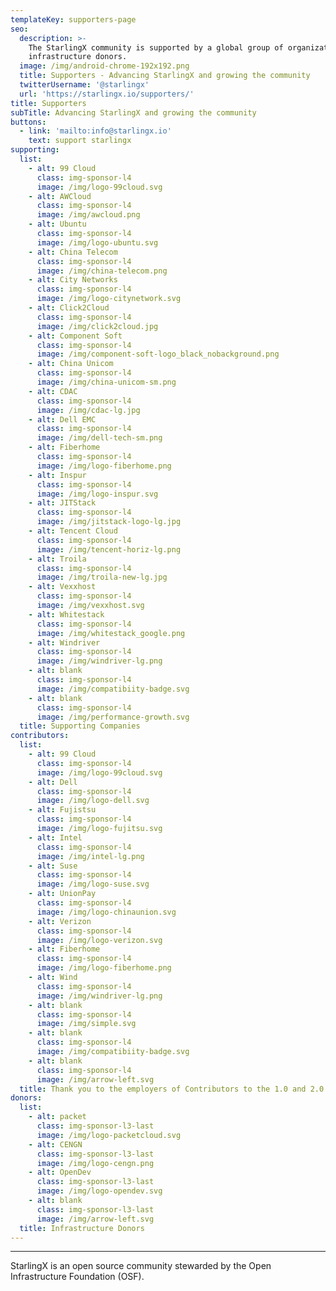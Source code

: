 ```yaml
---
templateKey: supporters-page
seo:
  description: >-
    The StarlingX community is supported by a global group of organizations and
    infrastructure donors.
  image: /img/android-chrome-192x192.png
  title: Supporters - Advancing StarlingX and growing the community
  twitterUsername: '@starlingx'
  url: 'https://starlingx.io/supporters/'
title: Supporters
subTitle: Advancing StarlingX and growing the community
buttons:
  - link: 'mailto:info@starlingx.io'
    text: support starlingx
supporting:
  list:
    - alt: 99 Cloud
      class: img-sponsor-l4
      image: /img/logo-99cloud.svg
    - alt: AWCloud
      class: img-sponsor-l4
      image: /img/awcloud.png
    - alt: Ubuntu
      class: img-sponsor-l4
      image: /img/logo-ubuntu.svg
    - alt: China Telecom
      class: img-sponsor-l4
      image: /img/china-telecom.png
    - alt: City Networks
      class: img-sponsor-l4
      image: /img/logo-citynetwork.svg
    - alt: Click2Cloud
      class: img-sponsor-l4
      image: /img/click2cloud.jpg
    - alt: Component Soft
      class: img-sponsor-l4
      image: /img/component-soft-logo_black_nobackground.png
    - alt: China Unicom
      class: img-sponsor-l4
      image: /img/china-unicom-sm.png
    - alt: CDAC
      class: img-sponsor-l4
      image: /img/cdac-lg.jpg
    - alt: Dell EMC
      class: img-sponsor-l4
      image: /img/dell-tech-sm.png
    - alt: Fiberhome
      class: img-sponsor-l4
      image: /img/logo-fiberhome.png
    - alt: Inspur
      class: img-sponsor-l4
      image: /img/logo-inspur.svg
    - alt: JITStack
      class: img-sponsor-l4
      image: /img/jitstack-logo-lg.jpg
    - alt: Tencent Cloud
      class: img-sponsor-l4
      image: /img/tencent-horiz-lg.png
    - alt: Troila
      class: img-sponsor-l4
      image: /img/troila-new-lg.jpg
    - alt: Vexxhost
      class: img-sponsor-l4
      image: /img/vexxhost.svg
    - alt: Whitestack
      class: img-sponsor-l4
      image: /img/whitestack_google.png
    - alt: Windriver
      class: img-sponsor-l4
      image: /img/windriver-lg.png
    - alt: blank
      class: img-sponsor-l4
      image: /img/compatibiity-badge.svg
    - alt: blank
      class: img-sponsor-l4
      image: /img/performance-growth.svg
  title: Supporting Companies
contributors:
  list:
    - alt: 99 Cloud
      class: img-sponsor-l4
      image: /img/logo-99cloud.svg
    - alt: Dell
      class: img-sponsor-l4
      image: /img/logo-dell.svg
    - alt: Fujistsu
      class: img-sponsor-l4
      image: /img/logo-fujitsu.svg
    - alt: Intel
      class: img-sponsor-l4
      image: /img/intel-lg.png
    - alt: Suse
      class: img-sponsor-l4
      image: /img/logo-suse.svg
    - alt: UnionPay
      class: img-sponsor-l4
      image: /img/logo-chinaunion.svg
    - alt: Verizon
      class: img-sponsor-l4
      image: /img/logo-verizon.svg
    - alt: Fiberhome
      class: img-sponsor-l4
      image: /img/logo-fiberhome.png
    - alt: Wind
      class: img-sponsor-l4
      image: /img/windriver-lg.png
    - alt: blank
      class: img-sponsor-l4
      image: /img/simple.svg
    - alt: blank
      class: img-sponsor-l4
      image: /img/compatibiity-badge.svg
    - alt: blank
      class: img-sponsor-l4
      image: /img/arrow-left.svg
  title: Thank you to the employers of Contributors to the 1.0 and 2.0 releases
donors:
  list:
    - alt: packet
      class: img-sponsor-l3-last
      image: /img/logo-packetcloud.svg
    - alt: CENGN
      class: img-sponsor-l3-last
      image: /img/logo-cengn.png
    - alt: OpenDev
      class: img-sponsor-l3-last
      image: /img/logo-opendev.svg
    - alt: blank
      class: img-sponsor-l3-last
      image: /img/arrow-left.svg
  title: Infrastructure Donors
---
```


---

StarlingX is an open source community stewarded by the Open Infrastructure Foundation (OSF).

